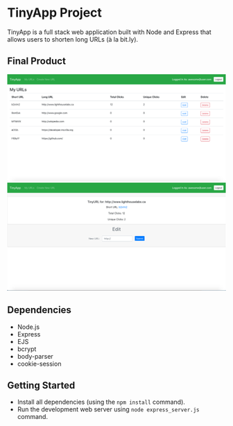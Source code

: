 # TinyApp Project

TinyApp is a full stack web application built with Node and Express that allows users to shorten long URLs (à la bit.ly).

## Final Product

!["List your short urls"](https://raw.githubusercontent.com/seanssullivan/tinyapp/master/docs/urls-page.png)
!["View details for your urls"](https://raw.githubusercontent.com/seanssullivan/tinyapp/master/docs/details-page.png)

## Dependencies

- Node.js
- Express
- EJS
- bcrypt
- body-parser
- cookie-session

## Getting Started

- Install all dependencies (using the `npm install` command).
- Run the development web server using `node express_server.js` command.
